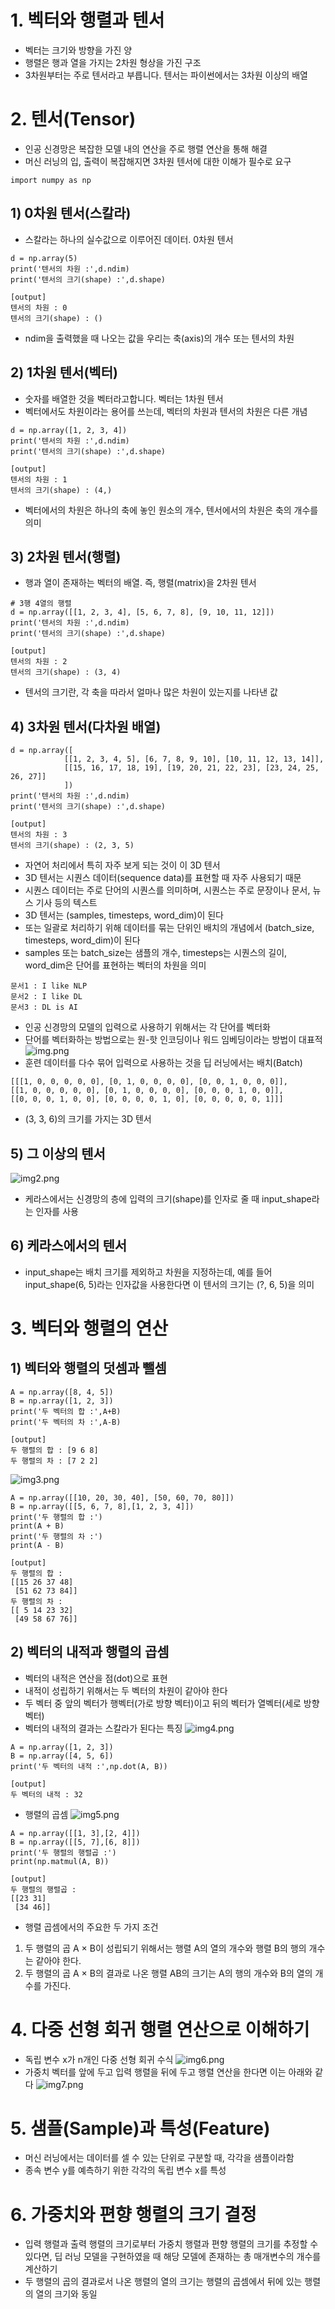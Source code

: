 # 1. 벡터와 행렬과 텐서
- 벡터는 크기와 방향을 가진 양
- 행렬은 행과 열을 가지는 2차원 형상을 가진 구조
- 3차원부터는 주로 텐서라고 부릅니다. 텐서는 파이썬에서는 3차원 이상의 배열

# 2. 텐서(Tensor)
- 인공 신경망은 복잡한 모델 내의 연산을 주로 행렬 연산을 통해 해결
- 머신 러닝의 입, 출력이 복잡해지면 3차원 텐서에 대한 이해가 필수로 요구
```
import numpy as np
```
## 1) 0차원 텐서(스칼라)
- 스칼라는 하나의 실수값으로 이루어진 데이터. 0차원 텐서
```
d = np.array(5)
print('텐서의 차원 :',d.ndim)
print('텐서의 크기(shape) :',d.shape)

[output]
텐서의 차원 : 0
텐서의 크기(shape) : ()
```
- ndim을 출력했을 때 나오는 값을 우리는 축(axis)의 개수 또는 텐서의 차원
## 2) 1차원 텐서(벡터)
- 숫자를 배열한 것을 벡터라고합니다. 벡터는 1차원 텐서
- 벡터에서도 차원이라는 용어를 쓰는데, 벡터의 차원과 텐서의 차원은 다른 개념
```
d = np.array([1, 2, 3, 4])
print('텐서의 차원 :',d.ndim)
print('텐서의 크기(shape) :',d.shape)

[output]
텐서의 차원 : 1
텐서의 크기(shape) : (4,)
```
- 벡터에서의 차원은 하나의 축에 놓인 원소의 개수, 텐서에서의 차원은 축의 개수를 의미
## 3) 2차원 텐서(행렬)
- 행과 열이 존재하는 벡터의 배열. 즉, 행렬(matrix)을 2차원 텐서
```
# 3행 4열의 행렬
d = np.array([[1, 2, 3, 4], [5, 6, 7, 8], [9, 10, 11, 12]])
print('텐서의 차원 :',d.ndim)
print('텐서의 크기(shape) :',d.shape)

[output]
텐서의 차원 : 2
텐서의 크기(shape) : (3, 4)
```
- 텐서의 크기란, 각 축을 따라서 얼마나 많은 차원이 있는지를 나타낸 값
## 4) 3차원 텐서(다차원 배열)
```
d = np.array([
            [[1, 2, 3, 4, 5], [6, 7, 8, 9, 10], [10, 11, 12, 13, 14]],
            [[15, 16, 17, 18, 19], [19, 20, 21, 22, 23], [23, 24, 25, 26, 27]]
            ])
print('텐서의 차원 :',d.ndim)
print('텐서의 크기(shape) :',d.shape)

[output]
텐서의 차원 : 3
텐서의 크기(shape) : (2, 3, 5)
```
- 자연어 처리에서 특히 자주 보게 되는 것이 이 3D 텐서
- 3D 텐서는 시퀀스 데이터(sequence data)를 표현할 때 자주 사용되기 때문
- 시퀀스 데이터는 주로 단어의 시퀀스를 의미하며, 시퀀스는 주로 문장이나 문서, 뉴스 기사 등의 텍스트
- 3D 텐서는 (samples, timesteps, word_dim)이 된다
- 또는 일괄로 처리하기 위해 데이터를 묶는 단위인 배치의 개념에서 (batch_size, timesteps, word_dim)이 된다
- samples 또는 batch_size는 샘플의 개수, timesteps는 시퀀스의 길이, word_dim은 단어를 표현하는 벡터의 차원을 의미
```
문서1 : I like NLP
문서2 : I like DL
문서3 : DL is AI
```
- 인공 신경망의 모델의 입력으로 사용하기 위해서는 각 단어를 벡터화
- 단어를 벡터화하는 방법으로는 원-핫 인코딩이나 워드 임베딩이라는 방법이 대표적
![img.png](img.png)
- 훈련 데이터를 다수 묶어 입력으로 사용하는 것을 딥 러닝에서는 배치(Batch)
```
[[[1, 0, 0, 0, 0, 0], [0, 1, 0, 0, 0, 0], [0, 0, 1, 0, 0, 0]],  
[[1, 0, 0, 0, 0, 0], [0, 1, 0, 0, 0, 0], [0, 0, 0, 1, 0, 0]],  
[[0, 0, 0, 1, 0, 0], [0, 0, 0, 0, 1, 0], [0, 0, 0, 0, 0, 1]]]  
```
- (3, 3, 6)의 크기를 가지는 3D 텐서
## 5) 그 이상의 텐서
![img2.png](img2.png)
- 케라스에서는 신경망의 층에 입력의 크기(shape)를 인자로 줄 때 input_shape라는 인자를 사용
## 6) 케라스에서의 텐서
- input_shape는 배치 크기를 제외하고 차원을 지정하는데, 예를 들어 input_shape(6, 5)라는 인자값을 사용한다면 이 텐서의 크기는 (?, 6, 5)을 의미
# 3. 벡터와 행렬의 연산
## 1) 벡터와 행렬의 덧셈과 뺄셈
```
A = np.array([8, 4, 5])
B = np.array([1, 2, 3])
print('두 벡터의 합 :',A+B)
print('두 벡터의 차 :',A-B)

[output]
두 행렬의 합 : [9 6 8]
두 행렬의 차 : [7 2 2]
```
![img3.png](img3.png)
```
A = np.array([[10, 20, 30, 40], [50, 60, 70, 80]])
B = np.array([[5, 6, 7, 8],[1, 2, 3, 4]])
print('두 행렬의 합 :')
print(A + B)
print('두 행렬의 차 :')
print(A - B)

[output]
두 행렬의 합 :
[[15 26 37 48]
 [51 62 73 84]]
두 행렬의 차 :
[[ 5 14 23 32]
 [49 58 67 76]]
```
## 2) 벡터의 내적과 행렬의 곱셈
- 벡터의 내적은 연산을 점(dot)으로 표현
- 내적이 성립하기 위해서는 두 벡터의 차원이 같아야 한다
- 두 벡터 중 앞의 벡터가 행벡터(가로 방향 벡터)이고 뒤의 벡터가 열벡터(세로 방향 벡터)
- 벡터의 내적의 결과는 스칼라가 된다는 특징
![img4.png](img4.png)
```
A = np.array([1, 2, 3])
B = np.array([4, 5, 6])
print('두 벡터의 내적 :',np.dot(A, B))

[output]
두 벡터의 내적 : 32
```
- 행렬의 곱셈
![img5.png](img5.png)
```
A = np.array([[1, 3],[2, 4]])
B = np.array([[5, 7],[6, 8]])
print('두 행렬의 행렬곱 :')
print(np.matmul(A, B))

[output]
두 행렬의 행렬곱 :
[[23 31]
 [34 46]]
```
- 행렬 곱셈에서의 주요한 두 가지 조건
1. 두 행렬의 곱 A × B이 성립되기 위해서는 행렬 A의 열의 개수와 행렬 B의 행의 개수는 같아야 한다.
2. 두 행렬의 곱 A × B의 결과로 나온 행렬 AB의 크기는 A의 행의 개수와 B의 열의 개수를 가진다.
# 4. 다중 선형 회귀 행렬 연산으로 이해하기
- 독립 변수 x가 n개인 다중 선형 회귀 수식
![img6.png](img6.png)
- 가중치 벡터를 앞에 두고 입력 행렬을 뒤에 두고 행렬 연산을 한다면 이는 아래와 같다
![img7.png](img7.png)
# 5. 샘플(Sample)과 특성(Feature)
- 머신 러닝에서는 데이터를 셀 수 있는 단위로 구분할 때, 각각을 샘플이라함
- 종속 변수 y를 예측하기 위한 각각의 독립 변수 x를 특성
# 6. 가중치와 편향 행렬의 크기 결정
- 입력 행렬과 출력 행렬의 크기로부터 가중치 행렬과 편향 행렬의 크기를 추정할 수 있다면, 딥 러닝 모델을 구현하였을 때 해당 모델에 존재하는 총 매개변수의 개수를 계산하기
- 두 행렬의 곱의 결과로서 나온 행렬의 열의 크기는 행렬의 곱셈에서 뒤에 있는 행렬의 열의 크기와 동일
